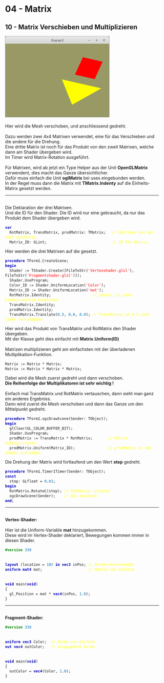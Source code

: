 <html>
    <b><h1>04 - Matrix</h1></b>
    <b><h2>10 - Matrix Verschieben und Multiplizieren</h2></b>
<img src="image.png" alt="Selfhtml"><br><br>
Hier wird die Mesh verschoben, und anschliessend gedreht.<br>
<br>
Dazu werden zwei 4x4 Matrixen verwendet, eine für das Verschieben und die andere für die Drehung.<br>
Eine dritte Matrix ist noch für das Produkt von den zweit Matrixen, welche dann am Shader übergeben wird.<br>
Im Timer wird Matrix-Rotation ausgeführt.<br>
<br>
Für Matrixen, wird ab jetzt ein Type Helper aus der Unit <b>OpenGLMatrix</b> verwendent, dies macht das Ganze übersichtlicher.<br>
Dafür muss einfach die Unit <b>oglMatrix</b> bei uses eingebunden werden.<br>
In der Regel muss dann die Matrix mit <b>TMatrix.Indenty</b> auf die Einheits-Matrix gesetzt werden.<br>
<hr><br>
Die Deklaration der drei Matrixen.<br>
Und die ID für den Shader. Die ID wird nur eine gebraucht, da nur das Produkt dem Shader übergeben wird.<br>
<pre><code><b><font color="0000BB">var</font></b>
  RotMatrix, TransMatrix, prodMatrix: TMatrix;   <i><font color="#FFFF00">// Matrizen von der Unit oglMatrix.</font></i>
  Matrix_ID: GLint;                              <i><font color="#FFFF00">// ID für Matrix.</font></i></code></pre>
Hier werden die drei Matrixen auf die gesetzt.<br>
<pre><code><b><font color="0000BB">procedure</font></b> TForm1.CreateScene;
<b><font color="0000BB">begin</font></b>
  Shader := TShader.Create([FileToStr(<font color="#FF0000">'Vertexshader.glsl'</font>), FileToStr(<font color="#FF0000">'Fragmentshader.glsl'</font>)]);
  Shader.UseProgram;
  Color_ID := Shader.UniformLocation(<font color="#FF0000">'Color'</font>);
  Matrix_ID := Shader.UniformLocation(<font color="#FF0000">'mat'</font>);
  RotMatrix.Identity;                   <i><font color="#FFFF00">// Zuerst ist eine Einheitsmatrix erwünscht.</font></i>
  TransMatrix.Identity;
  prodMatrix.Identity;
  TransMatrix.Translate(<font color="#0077BB">0</font>.<font color="#0077BB">5</font>, <font color="#0077BB">0</font>.<font color="#0077BB">0</font>, <font color="#0077BB">0</font>.<font color="#0077BB">0</font>); <i><font color="#FFFF00">// TransMatrix um 0.5 nach links verschieben.</font></i></code></pre>
Hier wird das Produkt von TransMatrix und RotMatrix den Shader übergeben.<br>
Mit der Klasse geht dies einfacht mit <b>Matrix.Uniform(ID)</b><br>
<br>
Matrizen multiplizieren geht am einfachsten mit der überladenen Multiplikation-Funktion.<br>
<pre><code>Matrix := Matrix * Matrix;
Matrix := Matrix * Matrix * Matrix;</code></pre>
Dabei wird die Mesh zuerst gedreht und dann verschoben.<br>
<b>Die Reihenfolge der Multiplikatoren ist sehr wichtig !</b><br>
<br>
Einfach mal TransMatrix und RotMatrix vertauschen, dann sieht man ganz ein anderes Ergebniss.<br>
Dann wird zuerst die Mesh verschoben und dann das Ganze um den Mittelpunkt gedreht.<br>
<pre><code><b><font color="0000BB">procedure</font></b> TForm1.ogcDrawScene(Sender: TObject);
<b><font color="0000BB">begin</font></b>
  glClear(GL_COLOR_BUFFER_BIT);
  Shader.UseProgram;
  prodMatrix := TransMatrix * RotMatrix;       <i><font color="#FFFF00">// Matrix multiplizieren.</font></i>
  prodMatrix.Uniform(Matrix_ID);               <i><font color="#FFFF00">// prodMatrix in den Shader schreiben.</font></i></code></pre>
Die Drehung der Matrix wird fortlaufend um den Wert <b>step</b> gedreht.<br>
<pre><code><b><font color="0000BB">procedure</font></b> TForm1.Timer1Timer(Sender: TObject);
<b><font color="0000BB">const</font></b>
  step: GLfloat = <font color="#0077BB">0</font>.<font color="#0077BB">01</font>;
<b><font color="0000BB">begin</font></b>
  RotMatrix.RotateC(step); <i><font color="#FFFF00">// RotMatrix rotieren</font></i>
  ogcDrawScene(Sender);    <i><font color="#FFFF00">// Neu zeichnen</font></i>
<b><font color="0000BB">end</font></b>;</code></pre>
<hr><br>
<b>Vertex-Shader:</b><br>
<br>
Hier ist die Uniform-Variable <b>mat</b> hinzugekommen.<br>
Diese wird im Vertex-Shader deklariert, Bewegungen kommen immer in diesen Shader.<br>
<pre><code><b><font color="#008800">#version</font></b> <font color="#0077BB">330</font>
<br>
<b><font color="0000BB">layout</font></b> (location = <font color="#0077BB">10</font>) <b><font color="0000BB">in</font></b> <b><font color="0000BB">vec3</font></b> inPos; <i><font color="#FFFF00">// Vertex-Koordinaten</font></i>
<b><font color="0000BB">uniform</font></b> <b><font color="0000BB">mat4</font></b> mat;                     <i><font color="#FFFF00">// Matrix von Uniform</font></i>
<br>
<b><font color="0000BB">void</font></b> main(<b><font color="0000BB">void</font></b>)
{
  gl_Position = mat * <b><font color="0000BB">vec4</font></b>(inPos, <font color="#0077BB">1</font>.<font color="#0077BB">0</font>);
}
</code></pre>
<hr><br>
<b>Fragment-Shader:</b><br>
<pre><code><b><font color="#008800">#version</font></b> <font color="#0077BB">330</font>
<br>
<b><font color="0000BB">uniform</font></b> <b><font color="0000BB">vec3</font></b> Color;  <i><font color="#FFFF00">// Farbe von Uniform</font></i>
<b><font color="0000BB">out</font></b> <b><font color="0000BB">vec4</font></b> outColor;   <i><font color="#FFFF00">// ausgegebene Farbe</font></i>
<br>
<b><font color="0000BB">void</font></b> main(<b><font color="0000BB">void</font></b>)
{
  outColor = <b><font color="0000BB">vec4</font></b>(Color, <font color="#0077BB">1</font>.<font color="#0077BB">0</font>);
}
</code></pre>
<br>
</html>

